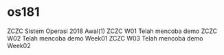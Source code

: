 # os181
ZCZC Sistem Operasi 2018 Awal(1)
ZCZC W01 Telah mencoba demo
ZCZC W02 Telah mencoba demo Week01
ZCZC W03 Telah mencoba demo Week02
